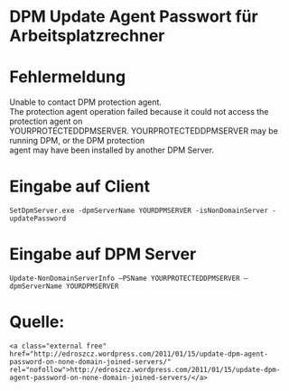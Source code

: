 # DPM Update Agent Passwort für Arbeitsplatzrechner

# <span class="mw-headline" id="bkmrk-fehlermeldung-1">Fehlermeldung</span>

Unable to contact DPM protection agent.  
The protection agent operation failed because it could not access the protection agent on  
YOURPROTECTEDDPMSERVER. YOURPROTECTEDDPMSERVER may be running DPM, or the DPM protection  
agent may have been installed by another DPM Server.

# <span class="mw-headline" id="bkmrk-eingabe-auf-client-1">Eingabe auf Client</span>

```
SetDpmServer.exe -dpmServerName YOURDPMSERVER -isNonDomainServer -updatePassword
```

# <span class="mw-headline" id="bkmrk-eingabe-auf-dpm-serv-1">Eingabe auf DPM Server</span>

```
Update-NonDomainServerInfo –PSName YOURPROTECTEDDPMSERVER –dpmServerName YOURDPMSERVER
```

# <span class="mw-headline" id="bkmrk-quelle%3A-1">Quelle:</span>

```
<a class="external free" href="http://edroszcz.wordpress.com/2011/01/15/update-dpm-agent-password-on-none-domain-joined-servers/" rel="nofollow">http://edroszcz.wordpress.com/2011/01/15/update-dpm-agent-password-on-none-domain-joined-servers/</a>
```
